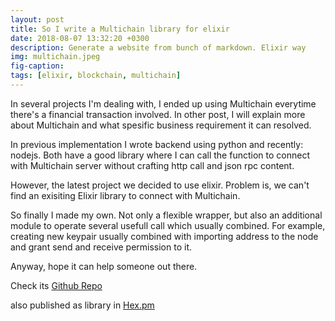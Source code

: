 ```yaml
---
layout: post
title: So I write a Multichain library for elixir
date: 2018-08-07 13:32:20 +0300
description: Generate a website from bunch of markdown. Elixir way
img: multichain.jpeg 
fig-caption: 
tags: [elixir, blockchain, multichain]
---
```


In several projects I'm dealing with, I ended up using Multichain everytime there's a financial transaction involved. In other post, I will explain more about Multichain and what spesific business requirement it can resolved.

In previous implementation I wrote backend using python and recently: nodejs. Both have a good library where I can call the function to connect with Multichain server without crafting http call and json rpc content.

However, the latest project we decided to use elixir. Problem is, we can't find an exisiting Elixir library to connect with Multichain. 

So finally I made my own. Not only a flexible wrapper, but also an additional module to operate several usefull call which usually combined. For example, creating new keypair usually combined with importing address to the node and grant send and receive permission to it.

Anyway, hope it can help someone out there. 

Check its [Github Repo](https://github.com/virkillz/multichain-elixir)

also published as library in [Hex.pm](https://hex.pm/packages/multichain)
